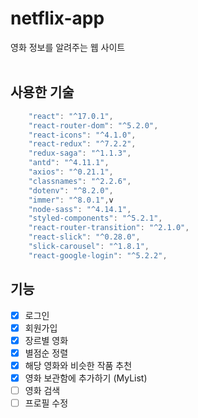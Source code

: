 # netflix-app
영화 정보를 알려주는 웹 사이트
<br /><br />

## 사용한 기술

``` javascript
    "react": "^17.0.1",
    "react-router-dom": "^5.2.0",
    "react-icons": "^4.1.0",
    "react-redux": "^7.2.2",
    "redux-saga": "^1.1.3",
    "antd": "^4.11.1",
    "axios": "^0.21.1",
    "classnames": "^2.2.6",
    "dotenv": "^8.2.0",
    "immer": "^8.0.1",v
    "node-sass": "^4.14.1",
    "styled-components": "^5.2.1",
    "react-router-transition": "^2.1.0",
    "react-slick": "^0.28.0",
    "slick-carousel": "^1.8.1",
    "react-google-login": "^5.2.2",
```

## 기능

- [x] 로그인<br />
- [x] 회원가입<br />
- [x] 장르별 영화<br />
- [x] 별점순 정렬<br />
- [x] 해당 영화와 비슷한 작품 추천<br />
- [x] 영화 보관함에 추가하기 (MyList)<br />
- [ ] 영화 검색<br />
- [ ] 프로필 수정<br />
